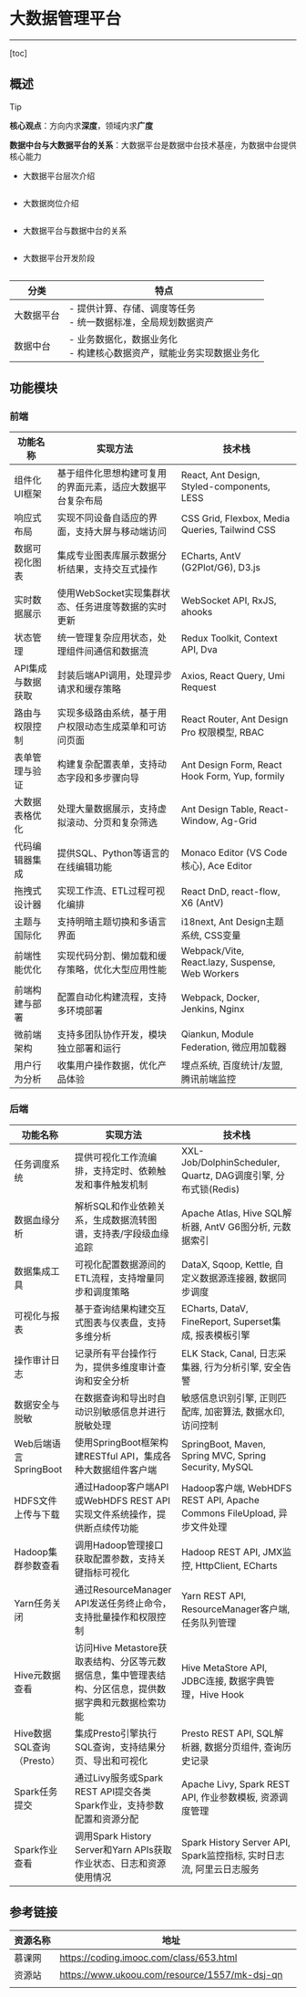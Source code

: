 # 大数据管理平台

---

[toc]

## 概述

> [!TIP]
>
> **核心观点**：方向内求**深度**，领域内求**广度**
>
> **数据中台与大数据平台的关系**：大数据平台是数据中台技术基座，为数据中台提供核心能力

- 大数据平台层次介绍

<img src="https://homjay.oss-cn-shanghai.aliyuncs.com/img/2024/04/2024-04-2ca039b870ef3046fbd7658d9492726b-da3d981fa1.png" alt="">

- 大数据岗位介绍

<img src="https://homjay.oss-cn-shanghai.aliyuncs.com/img/2024/04/2024-04-c6bcc71615532b6dd09eeea12f361a4f-13a990df41.png" alt="">

- 大数据平台与数据中台的关系

<img src="https://homjay.oss-cn-shanghai.aliyuncs.com/img/2024/04/2024-04-ae4f5e9569d09f8afb83dc12757be5fb-fc47d6abf8.png" alt="">

- 大数据平台开发阶段

<img src="https://homjay.oss-cn-shanghai.aliyuncs.com/img/2024/04/2024-04-dfe8df0537096cc6fde24e2cd04b3718-cf0ed3a13c.png" alt="">

| 分类       | 特点                                                         |
| ---------- | ------------------------------------------------------------ |
| 大数据平台 | - 提供计算、存储、调度等任务<br />- 统一数据标准，全局规划数据资产 |
| 数据中台   | - 业务数据化，数据业务化<br />- 构建核心数据资产，赋能业务实现数据业务化 |





## 功能模块

### 前端

| 功能名称          | 实现方法                                                   | 技术栈                                          |
| ----------------- | ---------------------------------------------------------- | ----------------------------------------------- |
| 组件化UI框架      | 基于组件化思想构建可复用的界面元素，适应大数据平台复杂布局 | React, Ant Design, Styled-components, LESS      |
| 响应式布局        | 实现不同设备自适应的界面，支持大屏与移动端访问             | CSS Grid, Flexbox, Media Queries, Tailwind CSS  |
| 数据可视化图表    | 集成专业图表库展示数据分析结果，支持交互式操作             | ECharts, AntV (G2Plot/G6), D3.js                |
| 实时数据展示      | 使用WebSocket实现集群状态、任务进度等数据的实时更新        | WebSocket API, RxJS, ahooks                     |
| 状态管理          | 统一管理复杂应用状态，处理组件间通信和数据流               | Redux Toolkit, Context API, Dva                 |
| API集成与数据获取 | 封装后端API调用，处理异步请求和缓存策略                    | Axios, React Query, Umi Request                 |
| 路由与权限控制    | 实现多级路由系统，基于用户权限动态生成菜单和可访问页面     | React Router, Ant Design Pro 权限模型, RBAC     |
| 表单管理与验证    | 构建复杂配置表单，支持动态字段和多步骤向导                 | Ant Design Form, React Hook Form, Yup, formily  |
| 大数据表格优化    | 处理大量数据展示，支持虚拟滚动、分页和复杂筛选             | Ant Design Table, React-Window, Ag-Grid         |
| 代码编辑器集成    | 提供SQL、Python等语言的在线编辑功能                        | Monaco Editor (VS Code核心), Ace Editor         |
| 拖拽式设计器      | 实现工作流、ETL过程可视化编排                              | React DnD, react-flow, X6 (AntV)                |
| 主题与国际化      | 支持明暗主题切换和多语言界面                               | i18next, Ant Design主题系统, CSS变量            |
| 前端性能优化      | 实现代码分割、懒加载和缓存策略，优化大型应用性能           | Webpack/Vite, React.lazy, Suspense, Web Workers |
| 前端构建与部署    | 配置自动化构建流程，支持多环境部署                         | Webpack, Docker, Jenkins, Nginx                 |
| 微前端架构        | 支持多团队协作开发，模块独立部署和运行                     | Qiankun, Module Federation, 微应用加载器        |
| 用户行为分析      | 收集用户操作数据，优化产品体验                             | 埋点系统, 百度统计/友盟, 腾讯前端监控           |

### 后端

| 功能名称                  | 实现方法                                                     | 技术栈                                                       |
| ------------------------- | ------------------------------------------------------------ | ------------------------------------------------------------ |
| 任务调度系统              | 提供可视化工作流编排，支持定时、依赖触发和事件触发机制       | XXL-Job/DolphinScheduler, Quartz, DAG调度引擎, 分布式锁(Redis) |
| 数据血缘分析              | 解析SQL和作业依赖关系，生成数据流转图谱，支持表/字段级血缘追踪 | Apache Atlas, Hive SQL解析器, AntV G6图分析, 元数据索引      |
| 数据集成工具              | 可视化配置数据源间的ETL流程，支持增量同步和调度策略          | DataX, Sqoop, Kettle, 自定义数据源连接器, 数据同步调度       |
| 可视化与报表              | 基于查询结果构建交互式图表与仪表盘，支持多维分析             | ECharts, DataV, FineReport, Superset集成, 报表模板引擎       |
| 操作审计日志              | 记录所有平台操作行为，提供多维度审计查询和安全分析           | ELK Stack, Canal, 日志采集器, 行为分析引擎, 安全告警         |
| 数据安全与脱敏            | 在数据查询和导出时自动识别敏感信息并进行脱敏处理             | 敏感信息识别引擎, 正则匹配库, 加密算法, 数据水印, 访问控制   |
| Web后端语言SpringBoot     | 使用SpringBoot框架构建RESTful API，集成各种大数据组件客户端  | SpringBoot, Maven, Spring MVC, Spring Security, MySQL        |
| HDFS文件上传与下载        | 通过Hadoop客户端API或WebHDFS REST API实现文件系统操作，提供断点续传功能 | Hadoop客户端, WebHDFS REST API, Apache Commons FileUpload, 异步文件处理 |
| Hadoop集群参数查看        | 调用Hadoop管理接口获取配置参数，支持关键指标可视化           | Hadoop REST API, JMX监控, HttpClient, ECharts                |
| Yarn任务关闭              | 通过ResourceManager API发送任务终止命令，支持批量操作和权限控制 | Yarn REST API, ResourceManager客户端, 任务队列管理           |
| Hive元数据查看            | 访问Hive Metastore获取表结构、分区等元数据信息，集中管理表结构、分区信息，提供数据字典和元数据检索功能 | Hive MetaStore API, JDBC连接, 数据字典管理，Hive Hook        |
| Hive数据SQL查询（Presto） | 集成Presto引擎执行SQL查询，支持结果分页、导出和可视化        | Presto REST API, SQL解析器, 数据分页组件, 查询历史记录       |
| Spark任务提交             | 通过Livy服务或Spark REST API提交各类Spark作业，支持参数配置和资源分配 | Apache Livy, Spark REST API, 作业参数模板, 资源调度管理      |
| Spark作业查看             | 调用Spark History Server和Yarn APIs获取作业状态、日志和资源使用情况 | Spark History Server API, Spark监控指标, 实时日志流, 阿里云日志服务 |



## 参考链接

| 资源名称 | 地址                                          |      |
| -------- | --------------------------------------------- | ---- |
| 慕课网   | https://coding.imooc.com/class/653.html       |      |
| 资源站   | https://www.ukoou.com/resource/1557/mk-dsj-qn |      |
|          |                                               |      |



